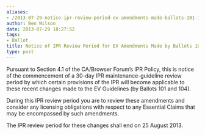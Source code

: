 ```yaml
---
aliases:
- /2013-07-29-notice-ipr-review-period-ev-amendments-made-ballots-101-104/
author: Ben Wilson
date: 2013-07-29 18:27:52
tags:
- Ballot
title: Notice of IPR Review Period for EV Amendments Made by Ballots 101 and 104
type: post
---
```


Pursuant to Section 4.1 of the CA/Browser Forum’s IPR Policy, this is notice of the commencement of a 30-day IPR maintenance-guideline review period by which certain provisions of the IPR will become applicable to these recent changes made to the EV Guidelines (by Ballots 101 and 104).

During this IPR review period you are to review these amendments and consider any licensing obligations with respect to any Essential Claims that may be encompassed by such amendments.

The IPR review period for these changes shall end on 25 August 2013.